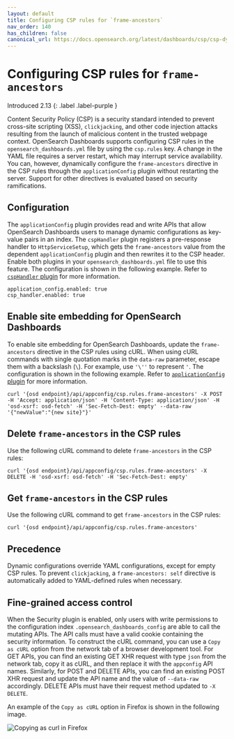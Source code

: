 ```yaml
---
layout: default
title: Configuring CSP rules for `frame-ancestors`
nav_order: 140
has_children: false
canonical_url: https://docs.opensearch.org/latest/dashboards/csp/csp-dynamic-configuration/
---
```


# Configuring CSP rules for `frame-ancestors`
Introduced 2.13
{: .label .label-purple }

Content Security Policy (CSP) is a security standard intended to prevent cross-site scripting (XSS), `clickjacking`, and other code injection attacks resulting from the launch of malicious content in the trusted webpage context. OpenSearch Dashboards supports configuring CSP rules in the `opensearch_dashboards.yml` file by using the `csp.rules` key. A change in the YAML file requires a server restart, which may interrupt service availability. You can, however, dynamically configure the `frame-ancestors` directive in the CSP rules through the `applicationConfig` plugin without restarting the server. Support for other directives is evaluated based on security ramifications.

## Configuration

The `applicationConfig` plugin provides read and write APIs that allow OpenSearch Dashboards users to manage dynamic configurations as key-value pairs in an index. The `cspHandler` plugin registers a pre-response handler to `HttpServiceSetup`, which gets the `frame-ancestors` value from the dependent `applicationConfig` plugin and then rewrites it to the CSP header. Enable both plugins in your `opensearch_dashboards.yml` file to use this feature. The configuration is shown in the following example. Refer to [`cspHandler` plugin](https://github.com/opensearch-project/OpenSearch-Dashboards/blob/main/src/plugins/csp_handler/README.md) for more information.

```
application_config.enabled: true
csp_handler.enabled: true
```

## Enable site embedding for OpenSearch Dashboards

To enable site embedding for OpenSearch Dashboards, update the `frame-ancestors` directive in the CSP rules using cURL. When using cURL commands with single quotation marks in the `data-raw` parameter, escape them with a backslash (`\`). For example, use `'\''` to represent `'`. The configuration is shown in the following example. Refer to [`applicationConfig` plugin](https://github.com/opensearch-project/OpenSearch-Dashboards/blob/main/src/plugins/application_config/README.md) for more information.

```
curl '{osd endpoint}/api/appconfig/csp.rules.frame-ancestors' -X POST -H 'Accept: application/json' -H 'Content-Type: application/json' -H 'osd-xsrf: osd-fetch' -H 'Sec-Fetch-Dest: empty' --data-raw '{"newValue":"{new site}"}'
```

## Delete `frame-ancestors` in the CSP rules

Use the following cURL command to delete `frame-ancestors` in the CSP rules:

```
curl '{osd endpoint}/api/appconfig/csp.rules.frame-ancestors' -X DELETE -H 'osd-xsrf: osd-fetch' -H 'Sec-Fetch-Dest: empty'
```

## Get `frame-ancestors` in the CSP rules

Use the following cURL command to get `frame-ancestors` in the CSP rules:

```
curl '{osd endpoint}/api/appconfig/csp.rules.frame-ancestors'
```

## Precedence

Dynamic configurations override YAML configurations, except for empty CSP rules. To prevent `clickjacking`, a `frame-ancestors: self` directive is automatically added to YAML-defined rules when necessary.

## Fine-grained access control

When the Security plugin is enabled, only users with write permissions to the configuration index `.opensearch_dashboards_config` are able to call the mutating APIs. The API calls must have a valid cookie containing the security information. To construct the cURL command, you can use a `Copy as cURL` option from the network tab of a browser development tool. For GET APIs, you can find an existing GET XHR request with type `json` from the network tab, copy it as cURL, and then replace it with the `appconfig` API names. Similarly, for POST and DELETE APIs, you can find an existing POST XHR request and update the API name and the value of `--data-raw` accordingly. DELETE APIs must have their request method updated to `-X DELETE`.

An example of the `Copy as cURL` option in Firefox is shown in the following image.

![Copying as curl in Firefox]({{site.url}}{{site.baseurl}}/images/dashboards/copy-as-curl.png)
